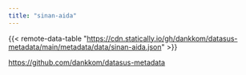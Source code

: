 ```yaml
---
title: "sinan-aida"
---
```


{{< remote-data-table "https://cdn.statically.io/gh/dankkom/datasus-metadata/main/metadata/data/sinan-aida.json" >}}

https://github.com/dankkom/datasus-metadata
